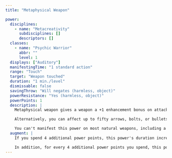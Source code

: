 ```yaml
---
title: "Metaphysical Weapon"

power:
  disciplines:
    - name: "Metacreativity"
      subdisciplines: []
      descriptors: []
  classes:
    - name: "Psychic Warrior"
      abbr: ""
      level: 1
  displays: ["Auditory"]
  manifestingTime: "1 standard action"
  range: "Touch"
  target: "Weapon touched"
  duration: "1 min./level"
  dismissable: false
  savingThrow: "Will negates (harmless, object)"
  powerResistance: "Yes (harmless, object)"
  powerPoints: 1
  description: |
    Metaphysical weapon gives a weapon a +1 enhancement bonus on attack rolls and damage rolls. (An enhancement bonus does not stack with a masterwork weapon's +1 bonus on attack rolls.)

    Alternatively, you can affect up to fifty arrows, bolts, or bullets. The projectiles must be of the same type, and they have to be together (such as in the same quiver). Projectiles, but not thrown weapons, lose their enhancement when used. (Treat shuriken as projectiles, rather than thrown weapons, for the purpose of this power.)

    You can't manifest this power on most natural weapons, including a psychic warrior's claw strike. This power does work on a weapon brought into being by the graft weapon power.
  augment: |
    If you spend 4 additional power points, this power's duration increases to 1 hour per level.

    In addition, for every 4 additional power points you spend, this power improves the weapon's enhancement bonus on attack rolls and damage rolls by 1.
---
```

